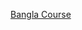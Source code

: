 [Bangla Course ](https://www.youtube.com/watch?v=sIjuwWn0NFw&list=PLOAwd76aN5Ofb499R26htnCxVdeT5JrvI&index=3)
